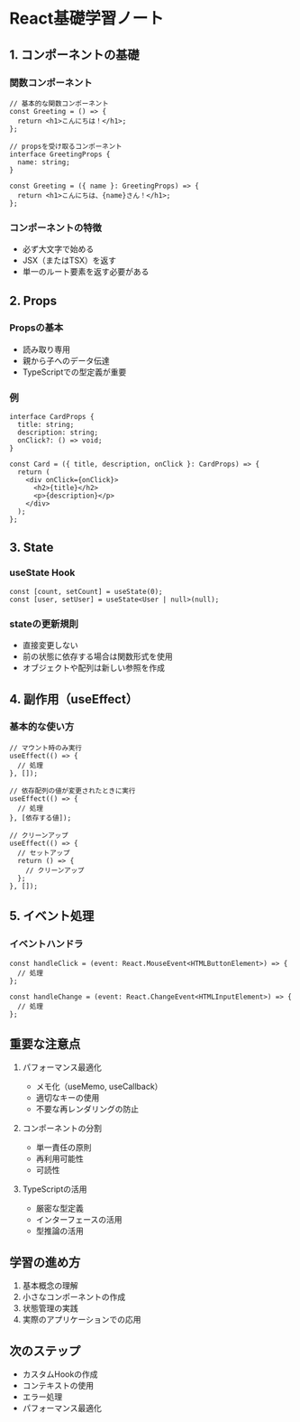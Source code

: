 # React基礎学習ノート

## 1. コンポーネントの基礎

### 関数コンポーネント
```tsx
// 基本的な関数コンポーネント
const Greeting = () => {
  return <h1>こんにちは！</h1>;
};

// propsを受け取るコンポーネント
interface GreetingProps {
  name: string;
}

const Greeting = ({ name }: GreetingProps) => {
  return <h1>こんにちは、{name}さん！</h1>;
};
```

### コンポーネントの特徴
- 必ず大文字で始める
- JSX（またはTSX）を返す
- 単一のルート要素を返す必要がある

## 2. Props

### Propsの基本
- 読み取り専用
- 親から子へのデータ伝達
- TypeScriptでの型定義が重要

### 例
```tsx
interface CardProps {
  title: string;
  description: string;
  onClick?: () => void;
}

const Card = ({ title, description, onClick }: CardProps) => {
  return (
    <div onClick={onClick}>
      <h2>{title}</h2>
      <p>{description}</p>
    </div>
  );
};
```

## 3. State

### useState Hook
```tsx
const [count, setCount] = useState(0);
const [user, setUser] = useState<User | null>(null);
```

### stateの更新規則
- 直接変更しない
- 前の状態に依存する場合は関数形式を使用
- オブジェクトや配列は新しい参照を作成

## 4. 副作用（useEffect）

### 基本的な使い方
```tsx
// マウント時のみ実行
useEffect(() => {
  // 処理
}, []);

// 依存配列の値が変更されたときに実行
useEffect(() => {
  // 処理
}, [依存する値]);

// クリーンアップ
useEffect(() => {
  // セットアップ
  return () => {
    // クリーンアップ
  };
}, []);
```

## 5. イベント処理

### イベントハンドラ
```tsx
const handleClick = (event: React.MouseEvent<HTMLButtonElement>) => {
  // 処理
};

const handleChange = (event: React.ChangeEvent<HTMLInputElement>) => {
  // 処理
};
```

## 重要な注意点

1. パフォーマンス最適化
   - メモ化（useMemo, useCallback）
   - 適切なキーの使用
   - 不要な再レンダリングの防止

2. コンポーネントの分割
   - 単一責任の原則
   - 再利用可能性
   - 可読性

3. TypeScriptの活用
   - 厳密な型定義
   - インターフェースの活用
   - 型推論の活用

## 学習の進め方

1. 基本概念の理解
2. 小さなコンポーネントの作成
3. 状態管理の実践
4. 実際のアプリケーションでの応用

## 次のステップ
- カスタムHookの作成
- コンテキストの使用
- エラー処理
- パフォーマンス最適化
